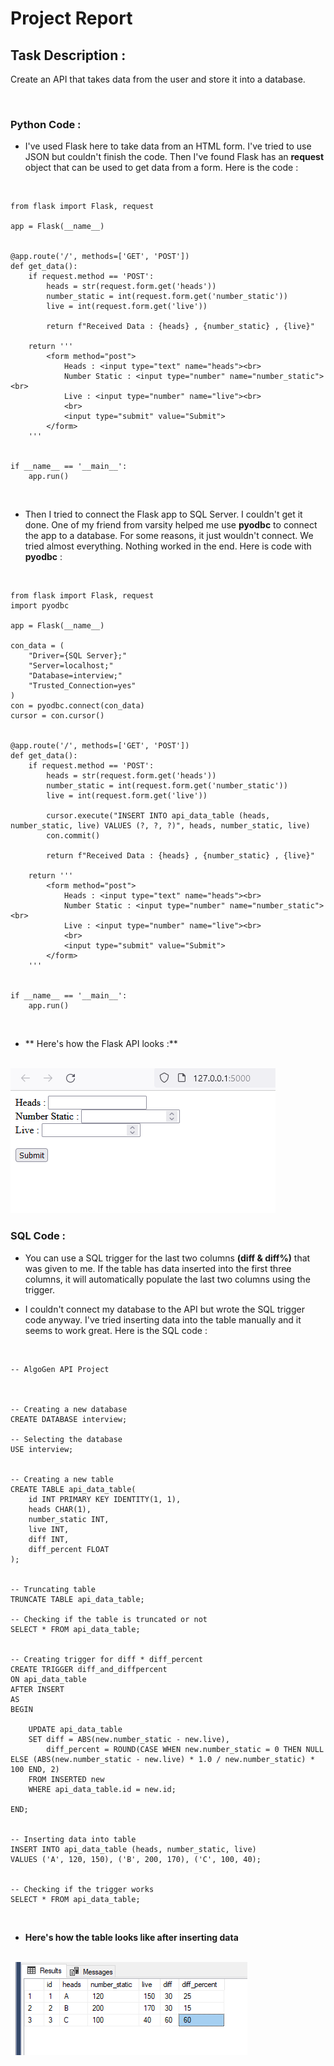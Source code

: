 # Project Report


## Task Description :
Create an API that takes data from the user and store it into a database.

<br>

### Python Code :

- I've used Flask here to take data from an HTML form. I've tried to use JSON but couldn't finish the code. Then I've found Flask has an **request** object that can be used to get data from a form. Here is the code :

<br>

```
from flask import Flask, request

app = Flask(__name__)


@app.route('/', methods=['GET', 'POST'])
def get_data():
    if request.method == 'POST':
        heads = str(request.form.get('heads'))
        number_static = int(request.form.get('number_static'))
        live = int(request.form.get('live'))

        return f"Received Data : {heads} , {number_static} , {live}"

    return '''
        <form method="post">
            Heads : <input type="text" name="heads"><br>
            Number Static : <input type="number" name="number_static"><br>
            Live : <input type="number" name="live"><br>
            <br>
            <input type="submit" value="Submit">
        </form>
    '''


if __name__ == '__main__':
    app.run()
```

<br>

- Then I tried to connect the Flask app to SQL Server. I couldn't get it done. One of my friend from varsity helped me use **pyodbc** to connect the app to a database. For some reasons, it just wouldn't connect. We tried almost everything. Nothing worked in the end. Here is code with **pyodbc** :

<br>

```
from flask import Flask, request
import pyodbc

app = Flask(__name__)

con_data = (
    "Driver={SQL Server};"
    "Server=localhost;"
    "Database=interview;"
    "Trusted_Connection=yes"
)
con = pyodbc.connect(con_data)
cursor = con.cursor()


@app.route('/', methods=['GET', 'POST'])
def get_data():
    if request.method == 'POST':
        heads = str(request.form.get('heads'))
        number_static = int(request.form.get('number_static'))
        live = int(request.form.get('live'))

        cursor.execute("INSERT INTO api_data_table (heads, number_static, live) VALUES (?, ?, ?)", heads, number_static, live)
        con.commit()

        return f"Received Data : {heads} , {number_static} , {live}"

    return '''
        <form method="post">
            Heads : <input type="text" name="heads"><br>
            Number Static : <input type="number" name="number_static"><br>
            Live : <input type="number" name="live"><br>
            <br>
            <input type="submit" value="Submit">
        </form>
    '''


if __name__ == '__main__':
    app.run()
```

<br>

- ** Here's how the Flask API looks :**

<br>

<img src="https://github.com/HasibulHayat/Projects/blob/main/14.%20AlgoGen%20API%20Project/Codes/Flask%20App%20Image.png">

<br>

### SQL Code :

- You can use a SQL trigger for the last two columns **(diff & diff%)** that was given to me. If the table has data inserted into the first three columns, it will automatically populate the last two columns using the trigger. 

- I couldn't connect my database to the API but wrote the SQL trigger code anyway. I've tried inserting data into the table manually and it seems to work great. Here is the SQL code :

<br>

```
-- AlgoGen API Project



-- Creating a new database
CREATE DATABASE interview;

-- Selecting the database
USE interview;


-- Creating a new table 
CREATE TABLE api_data_table(
    id INT PRIMARY KEY IDENTITY(1, 1),
	heads CHAR(1),
	number_static INT,
	live INT,
	diff INT,
	diff_percent FLOAT
);


-- Truncating table
TRUNCATE TABLE api_data_table;

-- Checking if the table is truncated or not
SELECT * FROM api_data_table;


-- Creating trigger for diff * diff_percent
CREATE TRIGGER diff_and_diffpercent
ON api_data_table
AFTER INSERT
AS
BEGIN
    
    UPDATE api_data_table
    SET diff = ABS(new.number_static - new.live),
        diff_percent = ROUND(CASE WHEN new.number_static = 0 THEN NULL ELSE (ABS(new.number_static - new.live) * 1.0 / new.number_static) * 100 END, 2)
    FROM INSERTED new
    WHERE api_data_table.id = new.id;
    
END;


-- Inserting data into table
INSERT INTO api_data_table (heads, number_static, live)
VALUES ('A', 120, 150), ('B', 200, 170), ('C', 100, 40);


-- Checking if the trigger works
SELECT * FROM api_data_table;
```

<br>

- **Here's how the table looks like after inserting data**

<br>

<img src="https://github.com/HasibulHayat/Projects/blob/main/14.%20AlgoGen%20API%20Project/Codes/Table%20Image.png">
